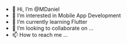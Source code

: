 - 👋 Hi, I’m @MDaniel
- 👀 I’m interested in Mobile App Development
- 🌱 I’m currently learning Flutter
- 💞️ I’m looking to collaborate on ...
- 📫 How to reach me ...

<!---
MDaniel97/MDaniel97 is a ✨ special ✨ repository because its `README.md` (this file) appears on your GitHub profile.
You can click the Preview link to take a look at your changes.
--->
